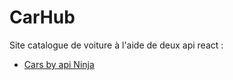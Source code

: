 # CarHub

Site catalogue de voiture à l'aide de deux api react : 
- [Cars by api Ninja](https://rapidapi.com/apininjas/api/cars-by-api-ninjas)
